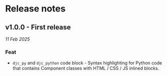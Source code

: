 # Release notes

## v1.0.0 - First release

_11 Feb 2025_

### Feat

- `djc_py` and `djc_python` code block - Syntax highlighting for Python code that contains Component classes with HTML / CSS / JS inlined blocks.
